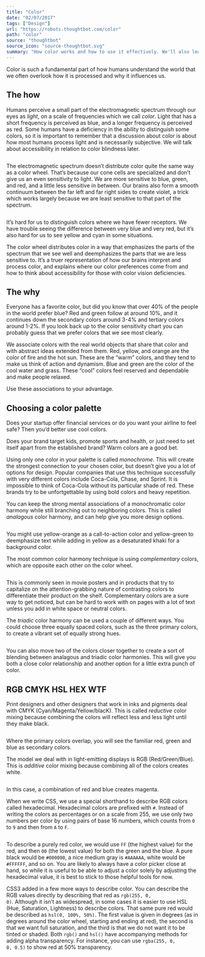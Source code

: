 ```yaml
---
title: "Color"
date: "02/07/2017"
tags: ["Design"]
url: "https://robots.thoughtbot.com/color"
path: "color"
source: "thoughtbot"
source_icon: "source-thoughtbot.svg"
summary: "How color works and how to use it effectively. We'll also learn how to create palettes to help your brand make an impact."
---
```


Color is such a fundamental part
of how humans understand the world
that we often overlook
how it is processed and
why it influences us.

## The how

Humans perceive a small part
of the electromagnetic spectrum
through our eyes as <em>light</em>,
on a scale of frequencies
which we call <em>color</em>.
Light that has a short frequency
is perceived as blue,
and a longer frequency
is perceived as red.
Some humans have a deficiency
in the ability to distinguish some colors,
so it is important to remember
that a discussion about color
is about how most humans process light
and is necessarily subjective.
We will talk about accessibility
in relation to color blindness later.

<img src="https://images.thoughtbot.com/cp-design-for-the-web/YXnBeXKAQk6sbYEVMJ0f_color-spectrum.png" alt="">

The electromagnetic spectrum doesn’t distribute color
quite the same way as a color wheel.
That’s because our cone cells are specialized
and don’t give us an even sensitivity to light.
We are more sensitive to blue, green, and red,
and a little less sensitive in between.
Our brains also form a smooth continuum
between the far left and far right sides
to create violet,
a trick which works
largely because we are least sensitive
to that part of the spectrum.

<img src="https://images.thoughtbot.com/cp-design-for-the-web/qsIBGA6CRAe7RpfyHmnm_color-sensitivity.png" alt="">

It’s hard for us to distinguish colors
where we have fewer receptors.
We have trouble seeing the difference
between very blue and very red,
but it’s also hard for us
to see yellow and cyan
in some situations.

The color wheel distributes color
in a way that emphasizes the parts
of the spectrum that we see well
and deemphasizes the parts
that we are less sensitive to.
It’s a truer representation
of how our brains interpret and process color,
and explains where our color preferences come from
and how to think about accessibility
for those with color vision deficiencies.

## The why

Everyone has a favorite color,
but did you know
that over 40%
of the people
in the world prefer blue?
Red and green follow at around 10%,
and it continues down the secondary colors around 3-4%
and tertiary colors around 1-2%.
If you look back up
to the color sensitivity chart
you can probably guess
that we prefer colors
that we see most clearly.

We associate colors
with the real world objects
that share that color
and with abstract ideas extended from them.
Red, yellow, and orange are the color
of fire and the hot sun.
These are the “warm” colors,
and they tend to make us think of action and dynamism.
Blue and green are the color
of the cool water and grass.
These “cool” colors feel reserved and dependable
and make people relaxed.

Use these associations to your advantage.

## Choosing a color palette

Does your startup offer financial services
or do you want your airline to feel safe?
Then you’d better use cool colors.

Does your brand target kids,
promote sports and health,
or just need to set itself apart
from the established brand?
Warm colors are a good bet.

Using only one color in your palette
is called <em>monochrome</em>.
This will create the strongest connection
to your chosen color,
but doesn’t give you a lot of options for design.
Popular companies that use this technique successfully
with very different colors
include Coca-Cola, Chase, and Sprint.
It is impossible to think of Coca-Cola
without its particular shade of red.
These brands try to be unfortgettable
by using bold colors and heavy repetition.

You can keep the strong mental associations
of a monochromatic color harmony
while still branching out to neighboring colors.
This is called <em>analagous</em> color harmony,
and can help give you more design options.

<img src="https://images.thoughtbot.com/cp-design-for-the-web/GJAMIoIST2KZw4uLZWxk_color-analagous.png" alt="">

You might use yellow-orange
as a call-to-action color
and yellow-green to deemphasize text
while adding in yellow
as a desaturated khaki
for a background color.

The most common color harmony technique
is using <em>complementary</em> colors,
which are opposite each other
on the color wheel.

<img src="https://images.thoughtbot.com/cp-design-for-the-web/YncCDjBoS1OBq3zKHWxj_color-complementary.png" alt="">

This is commonly seen in movie posters
and in products that try to capitalize
on the attention-grabbing nature of contrasting colors
to differentiate their product on the shelf.
Complementary colors are a sure way to get noticed,
but can be hard to work with
on pages with a lot of text
unless you add in white space or neutral colors.

The <em>triadic</em> color harmony
can be used a couple of different ways.
You could choose three equally spaced colors,
such as the three primary colors,
to create a vibrant set
of equally strong hues.

<img src="https://images.thoughtbot.com/cp-design-for-the-web/v9e6eusYRo27nU4OMpmX_color-triadic.png" alt="">

You can also move two of the colors closer together
to create a sort of blending between
analagous and triadic color harmonies.
This will give you both a close color relationship
and another option
for a little extra punch of color.

## RGB CMYK HSL HEX WTF

Print designers and other designers
that work in inks and pigments
deal with CMYK (Cyan/Magenta/Yellow/blacK).
This is called <em>reductive</em> color mixing
because combining the colors
will reflect less and less light
until they make black.

<img src="https://images.thoughtbot.com/cp-design-for-the-web/tMPqDPleT5P2F8Hd7x1Q_color-cmyk.png" alt="">

Where the primary colors overlap,
you will see the familiar red, green and blue
as secondary colors.

The model we deal with in light-emitting displays
is RGB (Red/Green/Blue).
This is <em>additive</em> color mixing
because combining all of the colors creates white.

<img src="https://images.thoughtbot.com/cp-design-for-the-web/hXERM7vaRUiB3uzqdIY7_color-rgb.png" alt="">

In this case,
a combination of red and blue creates magenta.

When we write CSS,
we use a special shorthand
to describe RGB colors called hexadecimal.
Hexadecimal colors are prefixed with <code>#</code>.
Instead of writing the colors as percentages
or on a scale from 255,
we use only two numbers per color
by using pairs of base 16 numbers,
which counts from <code>0</code> to <code>9</code>
and then from <code>A</code> to <code>F</code>.

<img src="https://images.thoughtbot.com/cp-design-for-the-web/u0KIeIcRxKVT882PJisw_color-hex.png" alt="">

To describe a purely red color,
we would use <code>FF</code> (the highest value)
for the red,
and then <code>00</code> (the lowest value)
for both the green and the blue.
A pure black would be <code>#000000</code>,
a nice medium gray is <code>#AAAAAA</code>,
white would be <code>#FFFFFF</code>,
and so on.
You are likely to always have a color picker
close at hand,
so while it is useful
to be able to adjust a color
solely by adjusting the hexadecimal value,
it is best to stick to those helpful tools for now.

CSS3 added in a few more ways to describe color.
You can describe the RGB values directly
by describing that red as <code>rgb(255, 0, 0)</code>.
Although it isn’t as widespread,
in some cases it is easier
to use HSL (Hue, Saturation, Lightness)
to describe colors.
That same pure red would be described as <code>hsl(0, 100%, 50%)</code>.
The first value is given in degrees
(as in degrees around the color wheel,
starting and ending at red),
the second is that we want full saturation,
and the third is that we do not want it to be tinted or shaded.
Both <code>rgb()</code> and <code>hsl()</code> have accompanying methods
for adding alpha transparency.
For instance, you can use <code>rgba(255, 0, 0, 0.5)</code>
to show red at 50% transparency.
